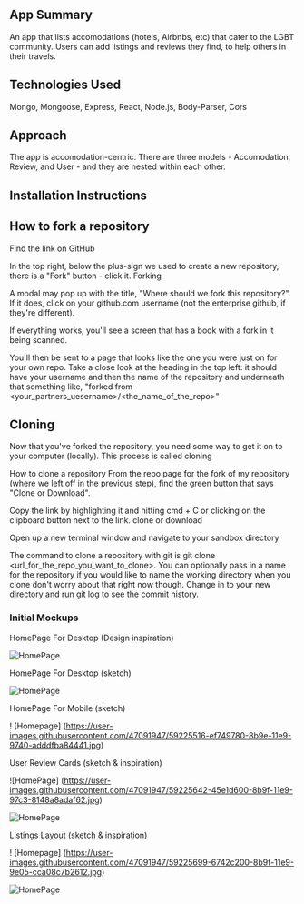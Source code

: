 ## App Summary

An app that lists accomodations (hotels, Airbnbs, etc) that cater to the LGBT community. Users can add listings and reviews they find, to help others in their travels.


## Technologies Used

Mongo, Mongoose, Express, React, Node.js, Body-Parser, Cors


## Approach

The app is accomodation-centric. There are three models - Accomodation, Review, and User - and they are nested within each other.


## Installation Instructions

## How to fork a repository

Find the link on GitHub

In the top right, below the plus-sign we used to create a new repository, there is a "Fork" button - click it. Forking

A modal may pop up with the title, "Where should we fork this repository?". If it does, click on your github.com username (not the enterprise github, if they're different).

If everything works, you'll see a screen that has a book with a fork in it being scanned.

You'll then be sent to a page that looks like the one you were just on for your own repo. Take a close look at the heading in the top left: it should have your username and then the name of the repository and underneath that something like, "forked from <your_partners_uesername>/<the_name_of_the_repo>"

## Cloning

Now that you've forked the repository, you need some way to get it on to your computer (locally). This process is called cloning

How to clone a repository From the repo page for the fork of my repository (where we left off in the previous step), find the green button that says "Clone or Download".

Copy the link by highlighting it and hitting cmd + C or clicking on the clipboard button next to the link. clone or download

Open up a new terminal window and navigate to your sandbox directory

The command to clone a repository with git is git clone <url_for_the_repo_you_want_to_clone>. You can optionally pass in a name for the repository if you would like to name the working directory when you clone don't worry about that right now though. Change in to your new directory and run git log to see the commit history.







### Initial Mockups

HomePage For Desktop (Design inspiration)

![HomePage](https://user-images.githubusercontent.com/47091947/59206105-3d26db00-8b72-11e9-80ed-06206e01e742.png)

HomePage For Desktop (sketch)

![HomePage](https://user-images.githubusercontent.com/47091947/59206344-c211f480-8b72-11e9-9300-24b9aba1158c.jpg)

HomePage For Mobile (sketch)

! [Homepage] (https://user-images.githubusercontent.com/47091947/59225516-ef749780-8b9e-11e9-9740-adddfba84441.jpg)


User Review Cards (sketch & inspiration)

![HomePage] (https://user-images.githubusercontent.com/47091947/59225642-45e1d600-8b9f-11e9-97c3-8148a8adaf62.jpg)

![HomePage](https://user-images.githubusercontent.com/47091947/59206626-567c5700-8b73-11e9-9978-a9c4b83331d8.png)

Listings Layout (sketch & inspiration)

! [Homepage] (https://user-images.githubusercontent.com/47091947/59225699-6742c200-8b9f-11e9-9e05-cca08c7b2612.jpg)

![HomePage](https://user-images.githubusercontent.com/47091947/59206669-6d22ae00-8b73-11e9-9b4c-26a2f00bdce0.png)


